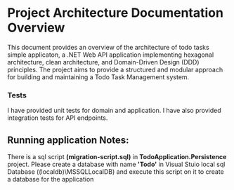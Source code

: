 # Project Architecture Documentation Overview
This document provides an overview of the architecture of todo tasks simple applicaton, a .NET Web API application implementing hexagonal architecture, clean architecture, and Domain-Driven Design (DDD) principles. The project aims to provide a structured and modular approach for building and maintaining a Todo Task Management system.

### Tests
I have provided unit tests for domain and application. I have also provided integration tests for API endpoints.

## Running application Notes:
There is a sql script **(migration-script.sql)** in **TodoApplication.Persistence** project. Please create a database with name **'Todo'** in Visual Stuio local sql Database ((localdb)\MSSQLLocalDB) and execute this script on it to create a database for the application
